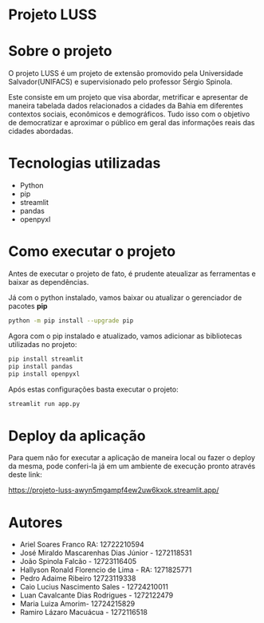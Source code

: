 # Projeto LUSS

# Sobre o projeto

O projeto LUSS é um projeto de extensão promovido pela Universidade Salvador(UNIFACS) e supervisionado pelo professor Sérgio Spinola.

Este consiste em um projeto que visa abordar, metrificar e apresentar de maneira tabelada dados relacionados a cidades da Bahia em diferentes contextos sociais, econômicos e demográficos. Tudo isso com o objetivo de democratizar e aproximar o público em geral das informações reais das cidades abordadas.

# Tecnologias utilizadas
- Python
- pip
- streamlit
- pandas
- openpyxl

# Como executar o projeto

Antes de executar o projeto de fato, é prudente ateualizar as ferramentas e baixar as dependências.

Já com o python instalado, vamos baixar ou atualizar o gerenciador de pacotes **pip**

```bash
python -m pip install --upgrade pip
```

Agora com o pip instalado e atualizado, vamos adicionar as bibliotecas utilizadas no projeto:

```bash
pip install streamlit
pip install pandas
pip install openpyxl
```

Após estas configurações basta executar o projeto:

```bash
streamlit run app.py
```

# Deploy da aplicação

Para quem não for executar a aplicação de maneira local ou fazer o deploy da mesma, pode conferi-la já em um ambiente de execução pronto através deste link:

https://projeto-luss-awyn5mgampf4ew2uw6kxok.streamlit.app/

# Autores

- Ariel Soares Franco RA: 12722210594
- José Miraldo Mascarenhas Dias Júnior - 1272118531
- João Spinola Falcão - 12723116405
- Hallyson Ronald Florencio de Lima - RA: 1271825771
- Pedro Adaime Ribeiro 12723119338
- Caio Lucius Nascimento Sales - 12724210011
- Luan Cavalcante Dias Rodrigues - 1272122479
- Maria Luiza Amorim- 12724215829
- Ramiro Lázaro Macuácua - 1272116518
